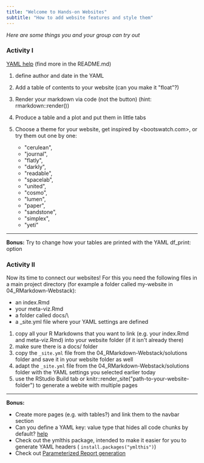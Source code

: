 ```yaml
---
title: "Welcome to Hands-on Websites"
subtitle: "How to add website features and style them"
---
```


*Here are some things you and your group can try out*

### Activity I

[YAML help](https://zsmith27.github.io/rmarkdown_crash-course/lesson-4-yaml-headers.html) (find more in the README.md)

1.  define author and date in the YAML
2.  Add a table of contents to your website (can you make it "float"?)
3.  Render your markdown via code (not the button) (hint: rmarkdown::render())
4.  Produce a table and a plot and put them in little tabs
5.  Choose a theme for your website, get inspired by \<bootswatch.com\>, or try them out one by one:

    -   "cerulean",
    -   "journal",
    -   "flatly",
    -   "darkly",
    -   "readable",
    -   "spacelab",
    -   "united",
    -   "cosmo",
    -   "lumen",
    -   "paper",
    -   "sandstone",
    -   "simplex",
    -   "yeti"

------------------------------------------------------------------------

**Bonus:** Try to change how your tables are printed with the YAML df_print: option

### Activity II

Now its time to connect our websites! For this you need the following files in a main project directory (for example a folder called my-website in 04_RMarkdown-Webstack):

-   an index.Rmd 
-   your meta-viz.Rmd 
-   a folder called docs/\
-   a \_site.yml file where your YAML settings are defined

1.  copy all your R Markdowns that you want to link (e.g. your index.Rmd and meta-viz.Rmd) into your website folder (if it isn't already there)
2.  make sure there is a docs/ folder
3.  copy the `_site.yml` file from the 04_RMarkdown-Webstack/solutions folder and save it in your website folder as well
4.  adapt the `_site.yml` file from the 04_RMarkdown-Webstack/solutions folder with the YAML settings you selected earlier today
5. use the RStudio Build tab or knitr::render_site("path-to-your-website-folder") to generate a webite with multiple pages

------------------------------------------------------------------------

**Bonus:**

-   Create more pages (e.g. with tables?) and link them to the navbar section
-   Can you define a YAML key: value type that hides all code chunks by default? [help]( https://zsmith27.github.io/rmarkdown_crash-course/lesson-4-yaml-headers.html)
- Check out the ymlthis package,  intended to make it easier for you to generate YAML headers ( `install.packages("ymlthis")`)
- Check out [Parameterized Report generation](https://zsmith27.github.io/rmarkdown_crash-course/lesson-7-parameterized-reports.html)
